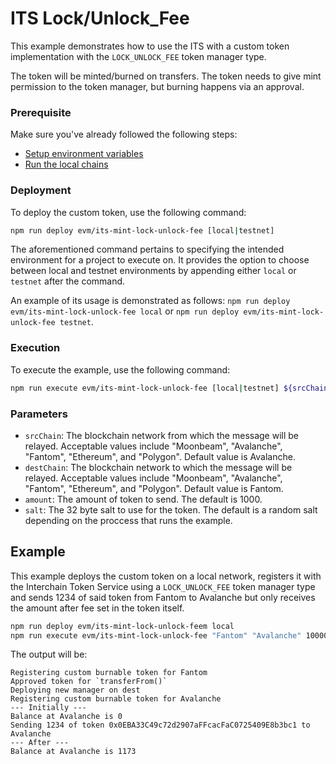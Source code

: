 # ITS Lock/Unlock_Fee

This example demonstrates how to use the ITS with a custom token implementation with the `LOCK_UNLOCK_FEE` token manager type.

The token will be minted/burned on transfers. The token needs to give mint permission to the token manager, but burning happens via an approval.

### Prerequisite

Make sure you've already followed the following steps:

-   [Setup environment variables](/README.md#set-environment-variables)
-   [Run the local chains](/README.md#running-the-local-chains)

### Deployment

To deploy the custom token, use the following command:

```bash
npm run deploy evm/its-mint-lock-unlock-fee [local|testnet]
```

The aforementioned command pertains to specifying the intended environment for a project to execute on. It provides the option to choose between local and testnet environments by appending either `local` or `testnet` after the command.

An example of its usage is demonstrated as follows: `npm run deploy evm/its-mint-lock-unlock-fee local` or `npm run deploy evm/its-mint-lock-unlock-fee testnet`.

### Execution

To execute the example, use the following command:

```bash
npm run execute evm/its-mint-lock-unlock-fee [local|testnet] ${srcChain} ${destChain} ${amount} ${salt}
```

### Parameters

-   `srcChain`: The blockchain network from which the message will be relayed. Acceptable values include "Moonbeam", "Avalanche", "Fantom", "Ethereum", and "Polygon". Default value is Avalanche.
-   `destChain`: The blockchain network to which the message will be relayed. Acceptable values include "Moonbeam", "Avalanche", "Fantom", "Ethereum", and "Polygon". Default value is Fantom.
-   `amount`: The amount of token to send. The default is 1000.
-   `salt`: The 32 byte salt to use for the token. The default is a random salt depending on the proccess that runs the example.

## Example

This example deploys the custom token on a local network, registers it with the Interchain Token Service using a `LOCK_UNLOCK_FEE` token manager type and sends 1234 of said token from Fantom to Avalanche but only receives the amount after fee set in the token itself.

```bash
npm run deploy evm/its-mint-lock-unlock-feem local
npm run execute evm/its-mint-lock-unlock-fee "Fantom" "Avalanche" 1000000000000000000 0xa457d6C043b7288454773321a440BA8866D47f96D924D4C38a50b2b0698fae46
```

The output will be:

```
Registering custom burnable token for Fantom
Approved token for `transferFrom()`
Deploying new manager on dest
Registering custom burnable token for Avalanche
--- Initially ---
Balance at Avalanche is 0
Sending 1234 of token 0x0EBA33C49c72d2907aFFcacFaC0725409E8b3bc1 to Avalanche
--- After ---
Balance at Avalanche is 1173
```
